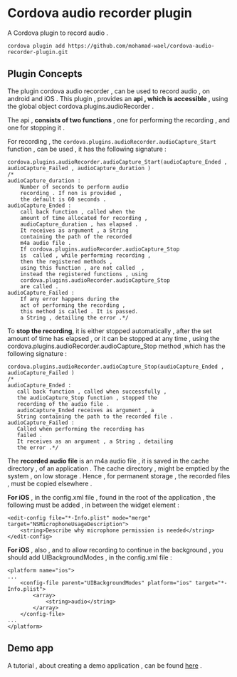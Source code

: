 # Cordova audio recorder plugin

A Cordova plugin to record audio .

```
cordova plugin add https://github.com/mohamad-wael/cordova-audio-recorder-plugin.git
```

## Plugin Concepts

The plugin cordova audio recorder  , can be used to record audio , on android and iOS . This plugin , provides an **api , which is accessible** , using the global object cordova.plugins.audioRecorder .

The api , **consists of two functions** , one for performing the recording , and one for stopping it .

For recording , the `cordova.plugins.audioRecorder.audioCapture_Start` function , can be used , it has the following signature :

```
cordova.plugins.audioRecorder.audioCapture_Start(audioCapture_Ended , audioCapture_Failed , audioCapture_duration )
/*
audioCapture_duration : 
    Number of seconds to perform audio
    recording . If non is provided , 
    the default is 60 seconds . 
audioCapture_Ended : 
    call back function , called when the
    amount of time allocated for recording , 
    audioCapture_duration , has elapsed . 
    It receives as argument , a String 
    containing the path of the recorded 
    m4a audio file .
    If cordova.plugins.audioRecorder.audioCapture_Stop 
    is  called , while performing recording , 
    then the registered methods ,
    using this function , are not called  , 
    instead the registered functions , using 
    cordova.plugins.audioRecorder.audioCapture_Stop
    are called .    
audioCapture_Failed : 
    If any error happens during the 
    act of performing the recording , 
    this method is called . It is passed.   
    a String , detailing the error .*/
```

To **stop the recording**, it is either stopped automatically , after the set amount of time has elapsed , or it can be stopped at any time , using the cordova.plugins.audioRecorder.audioCapture_Stop method ,which has the following signature :
```
cordova.plugins.audioRecorder.audioCapture_Stop(audioCapture_Ended , audioCapture_Failed )
/*
audioCapture_Ended : 
   call back function , called when successfully , 
   the audioCapture_Stop function , stopped the
   recording of the audio file . 
   audioCapture_Ended receives as argument , a 
   String containing the path to the recorded file . 
audioCapture_Failed : 
   Called when performing the recording has 
   failed . 
   It receives as an argument , a String , detailing 
   the error .*/
```

The **recorded audio file** is an m4a audio file , it is saved in the cache directory , of an application . The cache directory , might be emptied by the system , on low storage . Hence , for permanent storage , the recorded files , must be copied elsewhere .

**For iOS** , in the config.xml file , found in the root of the application , the following must be added , in between the widget element :
```
<edit-config file="*-Info.plist" mode="merge" target="NSMicrophoneUsageDescription">
    <string>Describe why microphone permission is needed</string>
</edit-config>
```
**For iOS** , also , and to allow recording to continue in the background , you should add UIBackgroundModes , in the config.xml file :
```
<platform name="ios">
...
    <config-file parent="UIBackgroundModes" platform="ios" target="*-Info.plist">
        <array>
            <string>audio</string>
        </array>
    </config-file>
...
</platform>
```

## Demo app

A tutorial , about creating a demo application , can be found [here](https://twiserandom.com/cordova/cordova-audio-recorder-plugin-tutorial/#Plugin_demo) .

